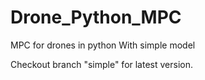 # Drone_Python_MPC
MPC for drones in python
With simple model

Checkout branch "simple" for latest version.
